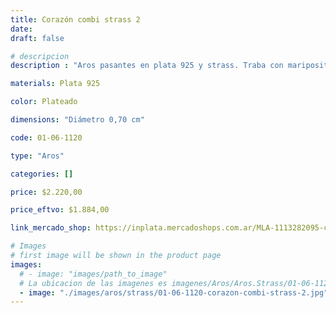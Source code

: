 ```yaml
---
title: Corazón combi strass 2
date: 
draft: false

# descripcion
description : "Aros pasantes en plata 925 y strass. Traba con mariposita."

materials: Plata 925

color: Plateado

dimensions: "Diámetro 0,70 cm"

code: 01-06-1120

type: "Aros"

categories: []

price: $2.220,00

price_eftvo: $1.884,00

link_mercado_shop: https://inplata.mercadoshops.com.ar/MLA-1113282095-corazón-combi-strass-2-_JM

# Images
# first image will be shown in the product page
images:
  # - image: "images/path_to_image"
  # La ubicacion de las imagenes es imagenes/Aros/Aros.Strass/01-06-1120-corazon-combi-strass-2
  - image: "./images/aros/strass/01-06-1120-corazon-combi-strass-2.jpg"
---
```

